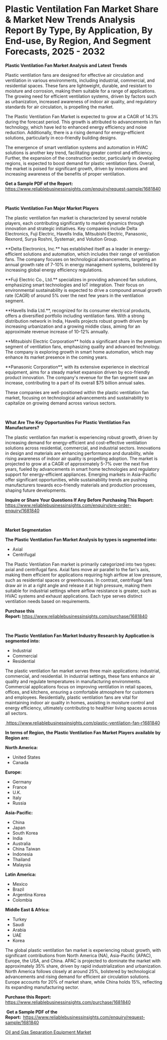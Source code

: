 <p><h1>Plastic Ventilation Fan Market Share & Market New Trends Analysis Report By Type, By Application, By End-use, By Region, And Segment Forecasts, 2025 - 2032</h1></p><p><strong>Plastic Ventilation Fan Market Analysis and Latest Trends</strong></p>
<p><p>Plastic ventilation fans are designed for effective air circulation and ventilation in various environments, including industrial, commercial, and residential spaces. These fans are lightweight, durable, and resistant to moisture and corrosion, making them suitable for a range of applications. The growing need for efficient ventilation systems, driven by factors such as urbanization, increased awareness of indoor air quality, and regulatory standards for air circulation, is propelling the market.</p><p>The Plastic Ventilation Fan Market is expected to grow at a CAGR of 14.3% during the forecast period. This growth is attributed to advancements in fan technology, which have led to enhanced energy efficiency and noise reduction. Additionally, there is a rising demand for energy-efficient solutions, particularly in eco-friendly building designs. </p><p>The emergence of smart ventilation systems and automation in HVAC solutions is another key trend, facilitating greater control and efficiency. Further, the expansion of the construction sector, particularly in developing regions, is expected to boost demand for plastic ventilation fans. Overall, the market is poised for significant growth, driven by innovations and increasing awareness of the benefits of proper ventilation.</p></p>
<p><strong>Get a Sample PDF of the Report:&nbsp;</strong> <a href="https://www.reliablebusinessinsights.com/enquiry/request-sample/1681840?utm_campaign=2132&utm_medium=2&utm_source=Github&utm_content=ia&utm_term=16022025&utm_id=plastic-ventilation-fan">https://www.reliablebusinessinsights.com/enquiry/request-sample/1681840</a></p>
<p>&nbsp;</p>
<p><strong>Plastic Ventilation Fan Major Market Players</strong></p>
<p><p>The plastic ventilation fan market is characterized by several notable players, each contributing significantly to market dynamics through innovation and strategic initiatives. Key companies include Delta Electronics, Fuji Electric, Havells India, Mitsubishi Electric, Panasonic, Rexnord, Surya Roshni, Systemair, and Volution Group.</p><p>**Delta Electronics, Inc.** has established itself as a leader in energy-efficient solutions and automation, which includes their range of ventilation fans. The company focuses on technological advancements, targeting an annual growth rate of 7-10% in energy management systems, bolstered by increasing global energy efficiency regulations.</p><p>**Fuji Electric Co., Ltd.** specializes in providing advanced fan solutions, emphasizing smart technologies and IoT integration. Their focus on environmental sustainability is expected to drive a compound annual growth rate (CAGR) of around 5% over the next few years in the ventilation segment.</p><p>**Havells India Ltd.**, recognized for its consumer electrical products, offers a diversified portfolio including ventilation fans. With a strong distribution network in India, Havells projects robust growth driven by increasing urbanization and a growing middle class, aiming for an approximate revenue increase of 10-12% annually.</p><p>**Mitsubishi Electric Corporation** holds a significant share in the premium segment of ventilation fans, emphasizing quality and advanced technology. The company is exploring growth in smart home automation, which may enhance its market presence in the coming years.</p><p>**Panasonic Corporation**, with its extensive experience in electrical equipment, aims for a steady market expansion driven by eco-friendly product innovation. The company's revenue for the fan segment saw an increase, contributing to a part of its overall $75 billion annual sales.</p><p>These companies are well-positioned within the plastic ventilation fan market, focusing on technological advancements and sustainability to capitalize on growing demand across various sectors.</p></p>
<p>&nbsp;</p>
<p><strong>What Are The Key Opportunities For Plastic Ventilation Fan Manufacturers?</strong></p>
<p><p>The plastic ventilation fan market is experiencing robust growth, driven by increasing demand for energy-efficient and cost-effective ventilation solutions across residential, commercial, and industrial sectors. Innovations in design and materials are enhancing performance and durability, while rising awareness of indoor air quality is propelling adoption. The market is projected to grow at a CAGR of approximately 5-7% over the next five years, fueled by advancements in smart home technologies and regulatory support for energy-efficient appliances. Emerging markets in Asia-Pacific offer significant opportunities, while sustainability trends are pushing manufacturers towards eco-friendly materials and production processes, shaping future developments.</p></p>
<p><strong>Inquire or Share Your Questions If Any Before Purchasing This Report:</strong> <a href="https://www.reliablebusinessinsights.com/enquiry/pre-order-enquiry/1681840?utm_campaign=2132&utm_medium=2&utm_source=Github&utm_content=ia&utm_term=16022025&utm_id=plastic-ventilation-fan">https://www.reliablebusinessinsights.com/enquiry/pre-order-enquiry/1681840</a></p>
<p>&nbsp;</p>
<p><strong>Market Segmentation</strong></p>
<p><strong>The Plastic Ventilation Fan Market Analysis by types is segmented into:</strong></p>
<p><ul><li>Axial</li><li>Centrifugal</li></ul></p>
<p><p>The Plastic Ventilation Fan market is primarily categorized into two types: axial and centrifugal fans. Axial fans move air parallel to the fan's axis, making them efficient for applications requiring high airflow at low pressure, such as residential spaces or greenhouses. In contrast, centrifugal fans draw air in at a right angle and release it at high pressure, making them suitable for industrial settings where airflow resistance is greater, such as HVAC systems and exhaust applications. Each type serves distinct ventilation needs based on requirements.</p></p>
<p><strong>Purchase this Report:&nbsp;</strong><a href="https://www.reliablebusinessinsights.com/purchase/1681840?utm_campaign=2132&utm_medium=2&utm_source=Github&utm_content=ia&utm_term=16022025&utm_id=plastic-ventilation-fan">https://www.reliablebusinessinsights.com/purchase/1681840</a></p>
<p>&nbsp;</p>
<p><strong>The Plastic Ventilation Fan Market Industry Research by Application is segmented into:</strong></p>
<p><ul><li>Industrial</li><li>Commercial</li><li>Residential</li></ul></p>
<p><p>The plastic ventilation fan market serves three main applications: industrial, commercial, and residential. In industrial settings, these fans enhance air quality and regulate temperatures in manufacturing environments. Commercial applications focus on improving ventilation in retail spaces, offices, and kitchens, ensuring a comfortable atmosphere for customers and employees. Residentially, plastic ventilation fans are vital for maintaining indoor air quality in homes, assisting in moisture control and energy efficiency, ultimately contributing to healthier living spaces across all sectors.</p></p>
<p><a href="https://www.reliablebusinessinsights.com/plastic-ventilation-fan-r1681840?utm_campaign=2132&utm_medium=2&utm_source=Github&utm_content=ia&utm_term=16022025&utm_id=plastic-ventilation-fan">&nbsp;https://www.reliablebusinessinsights.com/plastic-ventilation-fan-r1681840</a></p>
<p><strong>In terms of Region, the Plastic Ventilation Fan Market Players available by Region are:</strong></p>
<p>
    <p> <strong> North America: </strong>
        <ul>
            <li>United States</li>
            <li>Canada</li>
        </ul>
        </p> 
    <p> <strong> Europe: </strong>
        <ul>
            <li>Germany</li>
            <li>France</li>
            <li>U.K.</li>
            <li>Italy</li>
            <li>Russia</li>
        </ul>
        </p> 
    <p> <strong> Asia-Pacific: </strong>
        <ul>
            <li>China</li>
            <li>Japan</li>
            <li>South Korea</li>
            <li>India</li>
            <li>Australia</li>
            <li>China Taiwan</li>
            <li>Indonesia</li>
            <li>Thailand</li>
            <li>Malaysia</li>
        </ul>
        </p> 
    <p> <strong> Latin America: </strong>
        <ul>
            <li>Mexico</li>
            <li>Brazil</li>
            <li>Argentina Korea</li>
            <li>Colombia</li>
        </ul>
        </p> 
    <p> <strong> Middle East & Africa: </strong>
        <ul>
            <li>Turkey</li>
            <li>Saudi</li>
            <li>Arabia</li>
            <li>UAE</li>
            <li>Korea</li>
        </ul>
    </p>
    </p>
<p><p>The global plastic ventilation fan market is experiencing robust growth, with significant contributions from North America (NA), Asia-Pacific (APAC), Europe, the USA, and China. APAC is projected to dominate the market with approximately 35% share, driven by rapid industrialization and urbanization. North America follows closely at around 25%, bolstered by technological advancements and rising demand for efficient air circulation solutions. Europe accounts for 20% of market share, while China holds 15%, reflecting its expanding manufacturing sector.</p></p>
<p><strong>Purchase this Report: </strong><a href="https://www.reliablebusinessinsights.com/purchase/1681840?utm_campaign=2132&utm_medium=2&utm_source=Github&utm_content=ia&utm_term=16022025&utm_id=plastic-ventilation-fan">https://www.reliablebusinessinsights.com/purchase/1681840</a></p>
<p>&nbsp;<strong>Get a Sample PDF of the Report:&nbsp;&nbsp;</strong><a href="https://www.reliablebusinessinsights.com/enquiry/request-sample/1681840?utm_campaign=2132&utm_medium=2&utm_source=Github&utm_content=ia&utm_term=16022025&utm_id=plastic-ventilation-fan">https://www.reliablebusinessinsights.com/enquiry/request-sample/1681840</a></p>
<p><strong></strong></p>
<p><p><a href="https://github.com/shondapmbau/Market-Research-Report-List-1/blob/main/oil-and-gas-separation-equipment-market.md?utm_campaign=2132&utm_medium=2&utm_source=Github&utm_content=ia&utm_term=16022025&utm_id=plastic-ventilation-fan">Oil and Gas Separation Equipment Market</a></p></p>